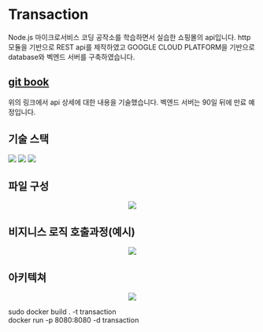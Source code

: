 # Transaction
  Node.js 마이크로서비스 코딩 공작소를 학습하면서 실습한 쇼핑몰의 api입니다. http 모듈을 기반으로 REST api를 제작하였고 GOOGLE CLOUD PLATFORM을 기반으로 database와 벡엔드 서버를 구축하였습니다.

## <a href="https://seo-jun-pyo.gitbook.io/transaction/">git book<a/>
  위의 링크에서 api 상세에 대한 내용을 기술했습니다. 벡엔드 서버는 90일 뒤에 만료 예정입니다.

## 기술 스택
  <p>
    <img src="https://img.shields.io/badge/javascript-E5C2B6?style=flat-square&logo=javascript&logoColor=white">
    <img src="https://img.shields.io/badge/docker-E5CEE6?style=flat-square&logo=docker&logoColor=white">
    <img src="https://img.shields.io/badge/googlecloud-0F00FF?style=flat-square&logo=googlecloud&logoColor=white">
  <p/>

## 파일 구성
  <p align="center"><img src="https://user-images.githubusercontent.com/39179946/147264946-bcb2bf62-048f-4657-ba4d-106c12ec079c.png"><p/>
  
##  비지니스 로직 호출과정(예시)
  <p align="center"><img src="https://user-images.githubusercontent.com/39179946/147267289-4a4acc92-76bd-449f-87ec-44418f6d6666.png"><p/>

## 아키텍쳐
  <p align="center"><img src="https://user-images.githubusercontent.com/39179946/147266469-52831767-2b26-4ed6-ba52-f304d3820204.png"><p/>
  sudo docker build . -t transaction
  <br/>
  docker run -p 8080:8080 -d transaction
